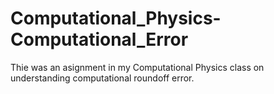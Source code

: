 Computational_Physics-Computational_Error
=========================================

Thie was an asignment in my Computational Physics class on understanding computational roundoff error.
